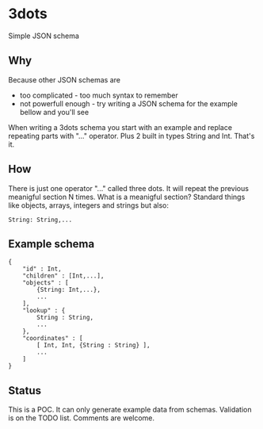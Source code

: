 3dots
=====

Simple JSON schema

## Why

Because other JSON schemas are

* too complicated - too much syntax to remember
* not powerfull enough - try writing a JSON schema for the example bellow and you'll see

When writing a 3dots schema you start with an example and replace repeating parts with "..." operator. Plus 2 built in types String and Int. That's it.

## How

There is just one operator "..." called three dots. It will repeat the previous meanigful section N times. What is a meanigful section? Standard things like objects, arrays, integers and strings but also:

```
String: String,...
```

## Example schema

```
{
	"id" : Int,
	"children" : [Int,...],
	"objects" : [
		{String: Int,...},
		...
	],
	"lookup" : {
		String : String,
		...
	},
	"coordinates" : [
		[ Int, Int, {String : String} ],
		...
	]
}

```

## Status

This is a POC. It can only generate example data from schemas. Validation is on the TODO list. Comments are welcome.
